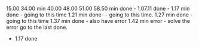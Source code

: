 15.00
34.00 min
40.00
48.00
51.00
58.50 min done -
1.07.11 done -
1.17 min done
    - going to this time
1.21 min done-
        - going to this time.
1.27 min done
    - going to this time
1.37 min done
    - also have error
1.42 min error
    - solve the error go to the last done.
- 1.17 done